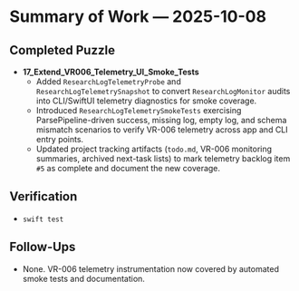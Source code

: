 # Summary of Work — 2025-10-08

## Completed Puzzle

- **17_Extend_VR006_Telemetry_UI_Smoke_Tests**
  - Added `ResearchLogTelemetryProbe` and `ResearchLogTelemetrySnapshot` to convert `ResearchLogMonitor` audits into CLI/SwiftUI telemetry diagnostics for smoke coverage.
  - Introduced `ResearchLogTelemetrySmokeTests` exercising ParsePipeline-driven success, missing log, empty log, and schema mismatch scenarios to verify VR-006 telemetry across app and CLI entry points.
  - Updated project tracking artifacts (`todo.md`, VR-006 monitoring summaries, archived next-task lists) to mark telemetry backlog item `#5` as complete and document the new coverage.

## Verification

- `swift test`

## Follow-Ups

- None. VR-006 telemetry instrumentation now covered by automated smoke tests and documentation.
